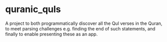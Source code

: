 # quranic_quls
A project to both programmatically discover all the Qul verses in the Quran, to meet parsing challenges e.g. finding the end of such statements, and finally to enable presenting these as an app.
